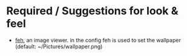 # Required / Suggestions for look & feel
* [feh](https://github.com/derf/feh), an image viewer. in the config feh is used to set the wallpaper (default: ~/Pictures/wallpaper.png)
